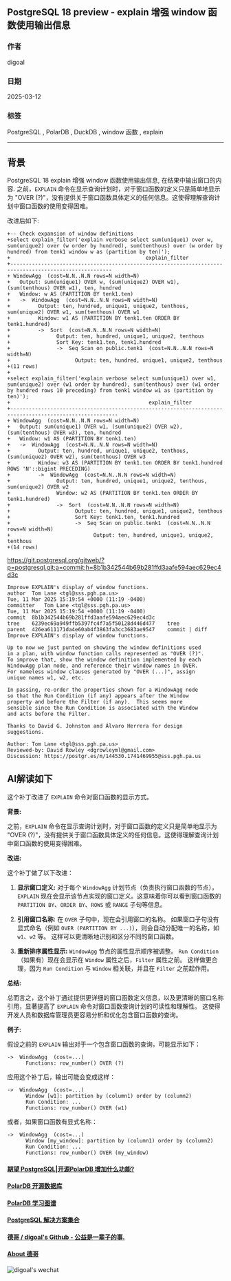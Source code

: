 ## PostgreSQL 18 preview - explain 增强 window 函数使用输出信息    
                                                                                                    
### 作者                                                                        
digoal                                                                        
                                                                               
### 日期                                                                             
2025-03-12                                                                      
                                                                            
### 标签                                                                          
PostgreSQL , PolarDB , DuckDB , window 函数 , explain                         
                                                                                                   
----                                                                            
                                                                                          
## 背景         
PostgreSQL 18 explain 增强 window 函数使用输出信息, 在结果中输出窗口的内容. 之前，`EXPLAIN` 命令在显示查询计划时，对于窗口函数的定义只是简单地显示为 "OVER (?)"，没有提供关于窗口函数具体定义的任何信息。这使得理解查询计划中窗口函数的使用变得困难。    
  
改进后如下:    
```  
+-- Check expansion of window definitions  
+select explain_filter('explain verbose select sum(unique1) over w, sum(unique2) over (w order by hundred), sum(tenthous) over (w order by hundred) from tenk1 window w as (partition by ten)');  
+                                            explain_filter                                               
+-------------------------------------------------------------------------------------------------------  
+ WindowAgg  (cost=N.N..N.N rows=N width=N)  
+   Output: sum(unique1) OVER w, (sum(unique2) OVER w1), (sum(tenthous) OVER w1), ten, hundred  
+   Window: w AS (PARTITION BY tenk1.ten)  
+   ->  WindowAgg  (cost=N.N..N.N rows=N width=N)  
+         Output: ten, hundred, unique1, unique2, tenthous, sum(unique2) OVER w1, sum(tenthous) OVER w1  
+         Window: w1 AS (PARTITION BY tenk1.ten ORDER BY tenk1.hundred)  
+         ->  Sort  (cost=N.N..N.N rows=N width=N)  
+               Output: ten, hundred, unique1, unique2, tenthous  
+               Sort Key: tenk1.ten, tenk1.hundred  
+               ->  Seq Scan on public.tenk1  (cost=N.N..N.N rows=N width=N)  
+                     Output: ten, hundred, unique1, unique2, tenthous  
+(11 rows)  
+  
+select explain_filter('explain verbose select sum(unique1) over w1, sum(unique2) over (w1 order by hundred), sum(tenthous) over (w1 order by hundred rows 10 preceding) from tenk1 window w1 as (partition by ten)');  
+                                             explain_filter                                                
+---------------------------------------------------------------------------------------------------------  
+ WindowAgg  (cost=N.N..N.N rows=N width=N)  
+   Output: sum(unique1) OVER w1, (sum(unique2) OVER w2), (sum(tenthous) OVER w3), ten, hundred  
+   Window: w1 AS (PARTITION BY tenk1.ten)  
+   ->  WindowAgg  (cost=N.N..N.N rows=N width=N)  
+         Output: ten, hundred, unique1, unique2, tenthous, (sum(unique2) OVER w2), sum(tenthous) OVER w3  
+         Window: w3 AS (PARTITION BY tenk1.ten ORDER BY tenk1.hundred ROWS 'N'::bigint PRECEDING)  
+         ->  WindowAgg  (cost=N.N..N.N rows=N width=N)  
+               Output: ten, hundred, unique1, unique2, tenthous, sum(unique2) OVER w2  
+               Window: w2 AS (PARTITION BY tenk1.ten ORDER BY tenk1.hundred)  
+               ->  Sort  (cost=N.N..N.N rows=N width=N)  
+                     Output: ten, hundred, unique1, unique2, tenthous  
+                     Sort Key: tenk1.ten, tenk1.hundred  
+                     ->  Seq Scan on public.tenk1  (cost=N.N..N.N rows=N width=N)  
+                           Output: ten, hundred, unique1, unique2, tenthous  
+(14 rows)  
```  
     
https://git.postgresql.org/gitweb/?p=postgresql.git;a=commit;h=8b1b342544b69b281ffd3aafe594aec629ec4d3c  
```  
Improve EXPLAIN's display of window functions.  
author	Tom Lane <tgl@sss.pgh.pa.us>	  
Tue, 11 Mar 2025 15:19:54 +0000 (11:19 -0400)  
committer	Tom Lane <tgl@sss.pgh.pa.us>	  
Tue, 11 Mar 2025 15:19:54 +0000 (11:19 -0400)  
commit	8b1b342544b69b281ffd3aafe594aec629ec4d3c  
tree	6239ec69a949ffb5397fc4f7a5f50128d446d477	tree  
parent	426ea611171da4e60ab4f3863fa3cc3683ae9547	commit | diff  
Improve EXPLAIN's display of window functions.  
  
Up to now we just punted on showing the window definitions used  
in a plan, with window function calls represented as "OVER (?)".  
To improve that, show the window definition implemented by each  
WindowAgg plan node, and reference their window names in OVER.  
For nameless window clauses generated by "OVER (...)", assign  
unique names w1, w2, etc.  
  
In passing, re-order the properties shown for a WindowAgg node  
so that the Run Condition (if any) appears after the Window  
property and before the Filter (if any).  This seems more  
sensible since the Run Condition is associated with the Window  
and acts before the Filter.  
  
Thanks to David G. Johnston and Álvaro Herrera for design  
suggestions.  
  
Author: Tom Lane <tgl@sss.pgh.pa.us>  
Reviewed-by: David Rowley <dgrowleyml@gmail.com>  
Discussion: https://postgr.es/m/144530.1741469955@sss.pgh.pa.us  
```  
    
## AI解读如下    
这个补丁改进了 `EXPLAIN` 命令对窗口函数的显示方式。  
  
**背景:**  
  
之前，`EXPLAIN` 命令在显示查询计划时，对于窗口函数的定义只是简单地显示为 "OVER (?)"，没有提供关于窗口函数具体定义的任何信息。这使得理解查询计划中窗口函数的使用变得困难。  
  
**改进:**  
  
这个补丁做了以下改进：  
  
1. **显示窗口定义:**  对于每个 `WindowAgg` 计划节点（负责执行窗口函数的节点），`EXPLAIN` 现在会显示该节点实现的窗口定义。这意味着你可以看到窗口函数的 `PARTITION BY`、`ORDER BY`、`ROWS` 或 `RANGE` 子句等信息。  
  
2. **引用窗口名称:**  在 `OVER` 子句中，现在会引用窗口的名称。  如果窗口子句没有显式命名（例如 `OVER (PARTITION BY ...)`），则会自动分配唯一的名称，如 `w1`、`w2` 等。  这样可以更清晰地识别和区分不同的窗口函数。  
  
3. **重新排序属性显示:**  `WindowAgg` 节点的属性显示顺序被调整。  `Run Condition`（如果有）现在会显示在 `Window` 属性之后，`Filter` 属性之前。  这样做更合理，因为 `Run Condition` 与 `Window` 相关联，并且在 `Filter` 之前起作用。  
  
**总结:**  
  
总而言之，这个补丁通过提供更详细的窗口函数定义信息，以及更清晰的窗口名称引用，显著提高了 `EXPLAIN` 命令对窗口函数查询计划的可读性和理解性。  这使得开发人员和数据库管理员更容易分析和优化包含窗口函数的查询。  
  
**例子:**  
  
假设之前的 `EXPLAIN` 输出对于一个包含窗口函数的查询，可能显示如下：  
  
```  
->  WindowAgg  (cost=...)  
      Functions: row_number() OVER (?)  
```  
  
应用这个补丁后，输出可能会变成这样：  
  
```  
->  WindowAgg  (cost=...)  
      Window [w1]: partition by (column1) order by (column2)  
      Run Condition: ...  
      Functions: row_number() OVER (w1)  
```  
  
或者，如果窗口函数有显式名称：  
  
```  
->  WindowAgg  (cost=...)  
      Window [my_window]: partition by (column1) order by (column2)  
      Run Condition: ...  
      Functions: row_number() OVER (my_window)  
```  
  
  
#### [期望 PostgreSQL|开源PolarDB 增加什么功能?](https://github.com/digoal/blog/issues/76 "269ac3d1c492e938c0191101c7238216")
  
  
#### [PolarDB 开源数据库](https://openpolardb.com/home "57258f76c37864c6e6d23383d05714ea")
  
  
#### [PolarDB 学习图谱](https://www.aliyun.com/database/openpolardb/activity "8642f60e04ed0c814bf9cb9677976bd4")
  
  
#### [PostgreSQL 解决方案集合](../201706/20170601_02.md "40cff096e9ed7122c512b35d8561d9c8")
  
  
#### [德哥 / digoal's Github - 公益是一辈子的事.](https://github.com/digoal/blog/blob/master/README.md "22709685feb7cab07d30f30387f0a9ae")
  
  
#### [About 德哥](https://github.com/digoal/blog/blob/master/me/readme.md "a37735981e7704886ffd590565582dd0")
  
  
![digoal's wechat](../pic/digoal_weixin.jpg "f7ad92eeba24523fd47a6e1a0e691b59")
  
